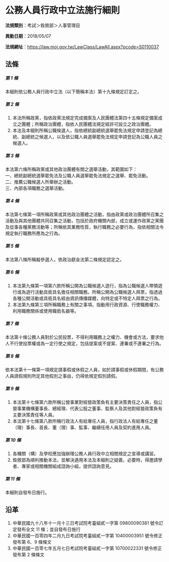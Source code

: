# 公務人員行政中立法施行細則



**法規類別**：考試＞銓敘部＞人事管理目

**異動日期**：2018/05/07  

**法規網址**：https://law.moj.gov.tw/LawClass/LawAll.aspx?pcode=S0110037



## 法條
##### 第 1 條
本細則依公務人員行政中立法（以下簡稱本法）第十九條規定訂定之。

##### 第 2 條
1. 本法所稱政黨，指依政黨法規定完成備案及人民團體法第四十五條規定備案成立之團體；所稱政治團體，指依人民團體法規定經許可設立之政治團體。
1. 本法及本細則所稱公職候選人，指依總統副總統選舉罷免法規定申請登記為總統、副總統之候選人，以及依公職人員選舉罷免法規定申請登記為公職人員之候選人。

##### 第 3 條
本法第六條所稱政黨或其他政治團體有關之選舉活動，其範圍如下：  
一、總統副總統選舉罷免法及公職人員選舉罷免法規定之選舉、罷免活動。  
二、推薦公職候選人所舉辦之活動。  
三、內部各項職務之選舉活動。

##### 第 4 條
本法第七條第一項所稱政黨或其他政治團體之活動，指由政黨或政治團體所召集之活動及與其他團體共同召集之活動，包括於政府機關內部，成立或運作政黨之黨團及從事各種黨務活動等；所稱依其業務性質，執行職務之必要行為，指依相關法令規定執行職務所應為之行為。

##### 第 5 條
本法第八條所稱擬參選人，依政治獻金法第二條規定認定之。

##### 第 6 條
1. 本法第九條第一項第六款所稱公開為公職候選人遊行，指為公職候選人帶領遊行或為遊行活動具銜具名擔任相關職務。所稱公開為公職候選人拜票，指透過各種公開活動或具銜具名經由資訊傳播媒體，向特定或不特定人拜票之行為。
1. 本法第九條第三項所稱職務上有關之事項，指動用行政資源、行使職務權力、利用職務關係或使用職銜名器等。

##### 第 7 條
本法第十條公務人員對於公民投票，不得利用職務上之權力、機會或方法，要求他人不行使投票權或為一定行使之規定，包括提案或不提案、連署或不連署之行為。

##### 第 8 條
依本法第十一條第一項規定請事假或休假之人員，如於請事假或休假期間，有公務人員請假規則所定其他假別之事由，仍得依規定假別請假。

##### 第 9 條
1. 本法第十七條第六款所稱公營事業對經營政策負有主要決策責任之人員，指公營事業機構董事長、總經理、代表公股之董事、監察人及其他對經營政策負有主要決策責任等人員。
1. 本法第十七條第八款所稱行政法人有給專任人員，指行政法人有給專任之董（理）事長、首長、董（理）事、監事、繼續任用人員及契約進用人員。

##### 第 10 條
1. 各機關（構）及學校應加強辦理公務人員行政中立相關規定之宣導或講習。
1. 銓敘部為順利推動本法，並解決適用本法及本細則之疑義，必要時，得邀請學者、專家或相關機關組成諮詢小組，提供諮詢意見。

##### 第 11 條
本細則自發布日施行。

## 沿革
1. 中華民國九十八年十一月十三日考試院考臺組貳一字第 09800090381  號令訂定發布全文 11 條；並自發布日施行
1. 中華民國一百零四年二月九日考試院考臺組貳一字第 10400003951  號令修正發布第 6、9 條條文
1. 中華民國一百零七年五月七日考試院考臺組貳一字第 10700022331  號令修正發布第 2  條條文
